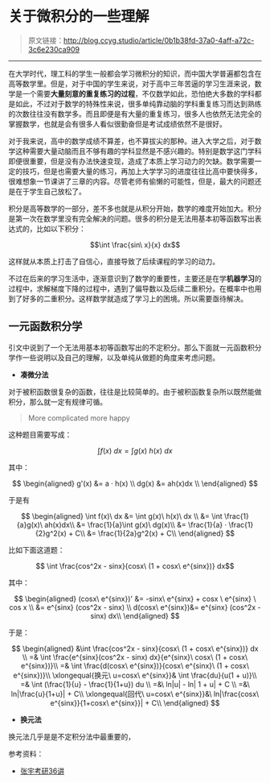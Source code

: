 # 关于微积分的一些理解

[annotation]: <id> (0b1b38fd-37a0-4aff-a72c-3c6e230ca909)
[annotation]: <status> (protect)
[annotation]: <create_time> (2019-04-21 22:23:36)
[annotation]: <category> (数学理论)
[annotation]: <tags> (微积分)

> 原文链接：<http://blog.ccyg.studio/article/0b1b38fd-37a0-4aff-a72c-3c6e230ca909>

---


在大学时代，理工科的学生一般都会学习微积分的知识，而中国大学普遍都包含在高等数学里。但是，对于中国的学生来说，对于高中三年苦逼的学习生涯来说，数学是一个需要**大量刻意的重复练习的过程**，不仅数学如此，恐怕绝大多数的学科都是如此，不过对于数学的特殊性来说，很多单纯靠动脑的学科重复练习而达到熟练的次数往往没有数学多。而且即便是有大量的重复练习，很多人也依然无法完全的掌握数学，也就是会有很多人看似很勤奋但是考试成绩依然不是很好。

对于我来说，高中的数学成绩不算差，也不算拔尖的那种。进入大学之后，对于数学这种需要大量动脑而且不够有趣的学科显然是不感兴趣的。特别是数学这门学科即便很重要，但是没有办法快速变现，造成了本质上学习动力的欠缺。数学需要一定的技巧，但是也需要大量的练习，再加上大学学习的进度往往比高中要快得多，很难想象一节课讲了三章的内容。尽管老师有偷懒的可能性，但是，最大的问题还是在于学生自己放松了。

积分是高等数学的一部分，差不多也就是从积分开始，数学的难度开始加大。积分是第一次在数学里没有完全解决的问题。很多的积分是无法用基本初等函数写出表达式的，比如以下积分：

$$\int \frac{sin\ x}{x} dx$$

这样就从本质上打击了自信心，直接导致了后续课程的学习的动力。

不过在后来的学习生活中，逐渐意识到了数学的重要性，主要还是在学**机器学习**的过程中，求解梯度下降的过程中，遇到了偏导数以及后续二重积分。在概率中也用到了好多的二重积分。这样数学就造成了学习上的困境。所以需要亟待解决。

## 一元函数积分学

引文中说到了一个无法用基本初等函数写出的不定积分。那么下面就一元函数积分学作一些说明以及自己的理解，以及单纯从做题的角度来考虑问题。

- **凑微分法**

对于被积函数很复杂的函数，往往是比较简单的。由于被积函数复杂所以既然能做积分，那么就一定有规律可循。

> More complicated more happy

这种题目需要写成：

$$\int f(x)\ dx = \int g(x)\ h(x)\ dx$$

其中：

$$
\begin{aligned}
 g'(x) &= a · h(x) \\
 dg(x) &= ah(x)dx \\
\end{aligned}
$$

于是有

$$
\begin{aligned}
\int f(x)\ dx
&= \int g(x)\ h(x)\ dx \\
&= \int \frac{1}{a}g(x)\ ah(x)dx\\
&= \frac{1}{a}\int g(x)\ dg(x)\\
&= \frac{1}{a} · \frac{1}{2}g^2(x) + C\\
&= \frac{1}{2a}g^2(x) + C\\
\end{aligned}
$$

比如下面这道题：

$$ \int \frac{cos^2x - sinx}{cosx\ (1 + cosx\ e^{sinx})} dx$$

其中：

$$
\begin{aligned}
(cosx\ e^{sinx})'
&= -sinx\  e^{sinx} + cosx \ e^{sinx} \ cos x \\
&=  e^{sinx} (cos^2x - sinx) \\
d(cosx\ e^{sinx})&=  e^{sinx} (cos^2x - sinx) dx\\
\end{aligned}
$$

于是：

$$
\begin{aligned}
&\int \frac{cos^2x - sinx}{cosx\ (1 + cosx\ e^{sinx})} dx \\
=& \int \frac{e^{sinx}(cos^2x - sinx) dx}{e^{sinx}\ cosx\ (1 + cosx\ e^{sinx})}\\
=& \int \frac{d(cosx\ e^{sinx})}{cosx\ e^{sinx}\ (1 + cosx\ e^{sinx})}\\
\xlongequal{换元\ u=cosx\ e^{sinx}}& \int \frac{du}{u(1 + u)}\\
=& \int (\frac{1}{u} - \frac{1}{1+u}) du \\
=&\ ln|u| - ln| 1 + u| + C \\
=&\ ln|\frac{u}{1+u}| + C\\
\xlongequal{回代\ u=cosx\ e^{sinx}}&\ ln|\frac{cosx\ e^{sinx}}{1+cosx\ e^{sinx}}| + C\\
\end{aligned}
$$

- **换元法**

换元法几乎是是不定积分法中最重要的，

参考资料：

- [张宇考研36讲](https://book.douban.com/subject/26552265)